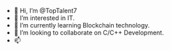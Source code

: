 - 👋 Hi, I’m @TopTalent7
- 👀 I’m interested in IT.
- 🌱 I’m currently learning Blockchain technology.
- 💞️ I’m looking to collaborate on C/C++ Development.
- 📫 
